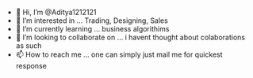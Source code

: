 - 👋 Hi, I’m @Aditya1212121
- 👀 I’m interested in ... Trading, Designing, Sales
- 🌱 I’m currently learning ... business algorithims 
- 💞️ I’m looking to collaborate on ... i havent thought about colaborations as such
- 📫 How to reach me ... one can simply just mail me for quickest response

<!---
Aditya1212121/Aditya1212121 is a ✨ special ✨ repository because its `README.md` (this file) appears on your GitHub profile.
You can click the Preview link to take a look at your changes.
--->
